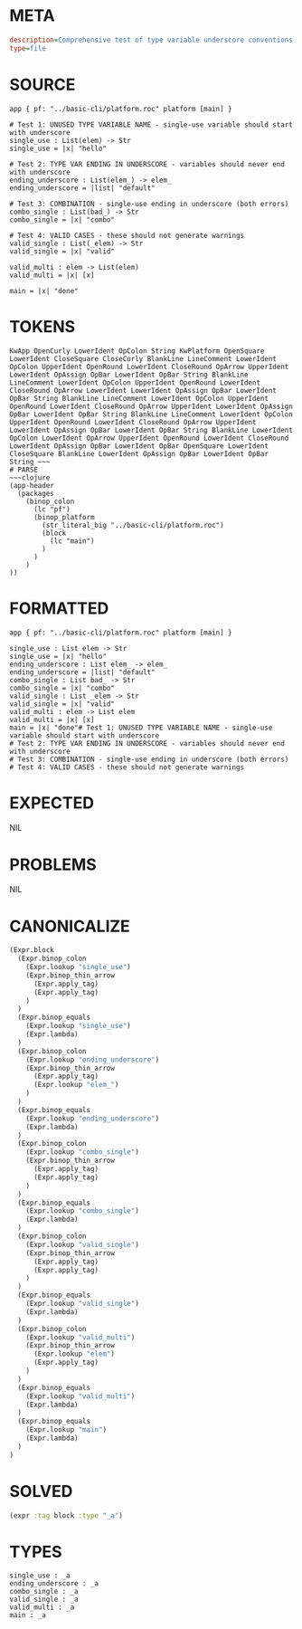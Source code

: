 # META
~~~ini
description=Comprehensive test of type variable underscore conventions
type=file
~~~
# SOURCE
~~~roc
app { pf: "../basic-cli/platform.roc" platform [main] }

# Test 1: UNUSED TYPE VARIABLE NAME - single-use variable should start with underscore
single_use : List(elem) -> Str
single_use = |x| "hello"

# Test 2: TYPE VAR ENDING IN UNDERSCORE - variables should never end with underscore
ending_underscore : List(elem_) -> elem_
ending_underscore = |list| "default"

# Test 3: COMBINATION - single-use ending in underscore (both errors)
combo_single : List(bad_) -> Str
combo_single = |x| "combo"

# Test 4: VALID CASES - these should not generate warnings
valid_single : List(_elem) -> Str
valid_single = |x| "valid"

valid_multi : elem -> List(elem)
valid_multi = |x| [x]

main = |x| "done"
~~~
# TOKENS
~~~text
KwApp OpenCurly LowerIdent OpColon String KwPlatform OpenSquare LowerIdent CloseSquare CloseCurly BlankLine LineComment LowerIdent OpColon UpperIdent OpenRound LowerIdent CloseRound OpArrow UpperIdent LowerIdent OpAssign OpBar LowerIdent OpBar String BlankLine LineComment LowerIdent OpColon UpperIdent OpenRound LowerIdent CloseRound OpArrow LowerIdent LowerIdent OpAssign OpBar LowerIdent OpBar String BlankLine LineComment LowerIdent OpColon UpperIdent OpenRound LowerIdent CloseRound OpArrow UpperIdent LowerIdent OpAssign OpBar LowerIdent OpBar String BlankLine LineComment LowerIdent OpColon UpperIdent OpenRound LowerIdent CloseRound OpArrow UpperIdent LowerIdent OpAssign OpBar LowerIdent OpBar String BlankLine LowerIdent OpColon LowerIdent OpArrow UpperIdent OpenRound LowerIdent CloseRound LowerIdent OpAssign OpBar LowerIdent OpBar OpenSquare LowerIdent CloseSquare BlankLine LowerIdent OpAssign OpBar LowerIdent OpBar String ~~~
# PARSE
~~~clojure
(app-header
  (packages
    (binop_colon
      (lc "pf")
      (binop_platform
        (str_literal_big "../basic-cli/platform.roc")
        (block
          (lc "main")
        )
      )
    )
))
~~~
# FORMATTED
~~~roc
app { pf: "../basic-cli/platform.roc" platform [main] }

single_use : List elem -> Str
single_use = |x| "hello"
ending_underscore : List elem_ -> elem_
ending_underscore = |list| "default"
combo_single : List bad_ -> Str
combo_single = |x| "combo"
valid_single : List _elem -> Str
valid_single = |x| "valid"
valid_multi : elem -> List elem
valid_multi = |x| [x]
main = |x| "done"# Test 1: UNUSED TYPE VARIABLE NAME - single-use variable should start with underscore
# Test 2: TYPE VAR ENDING IN UNDERSCORE - variables should never end with underscore
# Test 3: COMBINATION - single-use ending in underscore (both errors)
# Test 4: VALID CASES - these should not generate warnings
~~~
# EXPECTED
NIL
# PROBLEMS
NIL
# CANONICALIZE
~~~clojure
(Expr.block
  (Expr.binop_colon
    (Expr.lookup "single_use")
    (Expr.binop_thin_arrow
      (Expr.apply_tag)
      (Expr.apply_tag)
    )
  )
  (Expr.binop_equals
    (Expr.lookup "single_use")
    (Expr.lambda)
  )
  (Expr.binop_colon
    (Expr.lookup "ending_underscore")
    (Expr.binop_thin_arrow
      (Expr.apply_tag)
      (Expr.lookup "elem_")
    )
  )
  (Expr.binop_equals
    (Expr.lookup "ending_underscore")
    (Expr.lambda)
  )
  (Expr.binop_colon
    (Expr.lookup "combo_single")
    (Expr.binop_thin_arrow
      (Expr.apply_tag)
      (Expr.apply_tag)
    )
  )
  (Expr.binop_equals
    (Expr.lookup "combo_single")
    (Expr.lambda)
  )
  (Expr.binop_colon
    (Expr.lookup "valid_single")
    (Expr.binop_thin_arrow
      (Expr.apply_tag)
      (Expr.apply_tag)
    )
  )
  (Expr.binop_equals
    (Expr.lookup "valid_single")
    (Expr.lambda)
  )
  (Expr.binop_colon
    (Expr.lookup "valid_multi")
    (Expr.binop_thin_arrow
      (Expr.lookup "elem")
      (Expr.apply_tag)
    )
  )
  (Expr.binop_equals
    (Expr.lookup "valid_multi")
    (Expr.lambda)
  )
  (Expr.binop_equals
    (Expr.lookup "main")
    (Expr.lambda)
  )
)
~~~
# SOLVED
~~~clojure
(expr :tag block :type "_a")
~~~
# TYPES
~~~roc
single_use : _a
ending_underscore : _a
combo_single : _a
valid_single : _a
valid_multi : _a
main : _a
~~~
